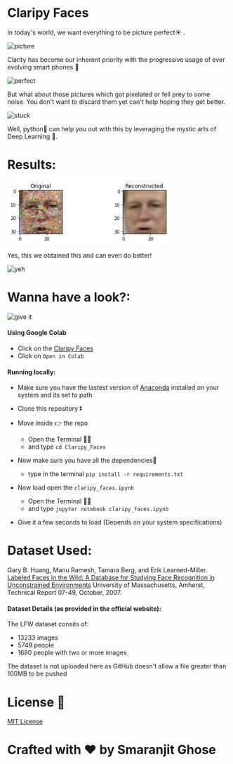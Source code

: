 # Claripy Faces

In today's world, we want everything to be picture perfect☀ .

![picture](https://media.giphy.com/media/NMBqdKUKQ3aLe/giphy.gif)

Clarity has become our inherent priority with the progressive usage of ever evolving smart phones 📱

![perfect](https://media.giphy.com/media/l3q2LH45XElELRzRm/giphy.gif)

But what about those pictures which got pixelated or fell prey to some noise. You don't want to discard them yet can't help hoping they get better.

![stuck](https://media.giphy.com/media/xEaHyZqqqGIOA/giphy.gif)

Well, python🐍  can help you out with this by leveraging the mystic arts of Deep Learning 🥋.

# Results:

![Sample](https://github.com/smaranjitghose/Claripy_Face/blob/master/assets/clarified_1.png)

Yes, this we obtained this and can even do better!

![yeh](https://media.giphy.com/media/3oz8xPIblfyMdZwM8w/giphy.gif)

# Wanna have a look?:

![give it](https://media.giphy.com/media/KamhkkcTtvOJ0FCjnB/giphy.gif)


#### Using Google Colab
- Click on the [Claripy Faces](https://github.com/smaranjitghose/Claripy_Face/blob/master/claripy_faces.ipynb)
- Click on ```Open in Colab```

#### Running locally:

- Make sure you have the lastest version of [Anaconda](https://www.anaconda.com/distribution/) installed on your system and its set to path

- Clone this repository ⏬
- Move inside 👉 the repo 
    - Open the Terminal 👩‍💻
    - and type ```cd Claripy_Faces```
- Now make sure you have all the dependencies🧱 
  - type in the terminal
      ```pip install -r requirements.txt```
- Now load open the  ```claripy_faces.ipynb```
    - Open the Terminal 👩‍💻
    - and type ```jupyter notebook claripy_faces.ipynb```
- Give it a few seconds to load (Depends on your system specifications)




# Dataset Used:


Gary B. Huang, Manu Ramesh, Tamara Berg, and Erik Learned-Miller.
[Labeled Faces in the Wild: A Database for Studying Face Recognition in Unconstrained Environments](http://vis-www.cs.umass.edu/lfw/)
University of Massachusetts, Amherst, Technical Report 07-49, October, 2007.


#### Dataset Details (as provided in the official website):

The LFW dataset consits of:
- 13233 images
- 5749 people
- 1680 people with two or more images


The dataset is not uploaded here as GitHub doesn't allow a file greater than 100MB to be pushed

# License 📜

[MIT License](https://github.com/smaranjitghose/Claripy_Face/blob/master/LICENSE)

# **Crafted with ❤ by Smaranjit Ghose**

